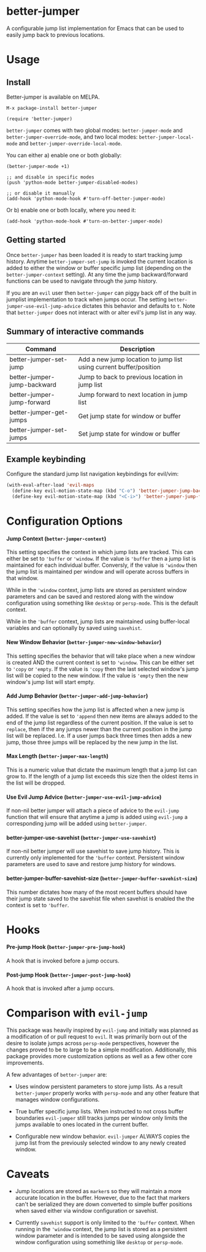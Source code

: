 # better-jumper

A configurable jump list implementation for Emacs that can be used to easily
jump back to previous locations.


# Usage

## Install

Better-jumper is available on MELPA.

`M-x package-install better-jumper`

```emacs-lisp
(require 'better-jumper)
```

`better-jumper` comes with two global modes: `better-jumper-mode` and
`better-jumper-override-mode`, and two local modes: `better-jumper-local-mode` and
`better-jumper-override-local-mode`.

You can either a) enable one or both globally:

```elisp
(better-jumper-mode +1)

;; and disable in specific modes
(push 'python-mode better-jumper-disabled-modes)

;; or disable it manually
(add-hook 'python-mode-hook #'turn-off-better-jumper-mode)
```

Or b) enable one or both locally, where you need it:

```elisp
(add-hook 'python-mode-hook #'turn-on-better-jumper-mode)
```

## Getting started

Once `better-jumper` has been loaded it is ready to start tracking jump history.
Anytime `better-jumper-set-jump` is invoked the current location is added to
either the window or buffer specific jump list (depending on the
`better-jumper-context` setting). At any time the jump backward/forward
functions can be used to navigate through the jump history.

If you are an `evil` user then `better-jumper` can piggy back off of the built
in jumplist implementation to track when jumps occur. The setting
`better-jumper-use-evil-jump-advice` dictates this behavior and defaults to `t`.
Note that `better-jumper` does not interact with or alter evil's jump list in
any way.

## Summary of interactive commands

| Command                     | Description                                                         |
|--------------------------   |---------------------------------------------------------------------|
| better-jumper-set-jump      | Add a new jump location to jump list using current buffer/position  |
| better-jumper-jump-backward | Jump to back to previous location in jump list                      |
| better-jumper-jump-forward  | Jump forward to next location in jump list                          |
| better-jumper-get-jumps     | Get jump state for window or buffer                                 |
| better-jumper-set-jumps     | Set jump state for window or buffer                                 |

## Example keybinding

Configure the standard jump list navigation keybindings for evil/vim:

```lisp
(with-eval-after-load 'evil-maps
  (define-key evil-motion-state-map (kbd "C-o") 'better-jumper-jump-backward)
  (define-key evil-motion-state-map (kbd "<C-i>") 'better-jumper-jump-forward))
```

# Configuration Options

#### Jump Context (`better-jumper-context`)

This setting specifies the context in which jump lists are tracked. This can
either be set to `'buffer` or `'window`. If the value is `'buffer` then a jump
list is maintained for each individual buffer. Conversly, if the value is
`'window` then the jump list is maintained per window and will operate across
buffers in that window.

While in the `'window` context, jump lists are stored as persistent window
parameters and can be saved and restored along with the window configuration
using something like `desktop` or `persp-mode`. This is the default context.

While in the `'buffer` context, jump lists are maintained using buffer-local
variables and can optionally by saved using `savehist`.

#### New Window Behavior (`better-jumper-new-window-behavior`)

This setting specifies the behavior that will take place when a new window is
created AND the current context is set to `'window`. This can be either set to
`'copy` or `'empty`. If the value is `'copy` then the last selected window's
jump list will be copied to the new window. If the value is `'empty` then the
new window's jump list will start empty.

#### Add Jump Behavior (`better-jumper-add-jump-behavior`)

This setting specifies how the jump list is affected when a new jump is added.
If the value is set to `'append` then new items are always added to the end
of the jump list regardless of the current position. If the value is set to
`replace`, then if the any jumps newer than the current position in the jump
list will be replaced. I.e. If a user jumps back three times then adds a new
jump, those three jumps will be replaced by the new jump in the list.

#### Max Length  (`better-jumper-max-length`)

This is a numeric value that dictate the maximum length that a jump list can
grow to. If the length of a jump list exceeds this size then the oldest items in
the list will be dropped.

#### Use Evil Jump Advice (`better-jumper-use-evil-jump-advice`)

If non-nil better jumper will attach a piece of advice to the `evil-jump`
function that will ensure that anytime a jump is added using `evil-jump` a
corresponding jump will be added using `better-jumper`.

#### better-jumper-use-savehist (`better-jumper-use-savehist`)

If non-nil better jumper will use savehist to save jump history. This is
currently only implemented for the `'buffer` context. Persistent window
parameters are used to save and restore jump history for windows.

#### better-jumper-buffer-savehist-size (`better-jumper-buffer-savehist-size`)

This number dictates how many of the most recent buffers should have their jump
state saved to the savehist file when savehist is enabled the the context is set
to `'buffer`.

# Hooks

#### Pre-jump Hook (`better-jumper-pre-jump-hook`)

A hook that is invoked before a jump occurs.

#### Post-jump Hook (`better-jumper-post-jump-hook`)

A hook that is invoked after a jump occurs.

# Comparison with `evil-jump`

This package was heavily inspired by `evil-jump` and initially was planned as a
modification of or pull request to `evil`. It was primarily born out of the
desire to isolate jumps across `persp-mode` perspectives, however the changes
proved to be to large to be a simple modification. Additionally, this package
provides more customization options as well as a few other core improvements.

A few advantages of `better-jumper` are:

* Uses window persistent parameters to store jump lists. As a result
  `better-jumper` properly works with `persp-mode` and any other feature that
  manages window configurations.

* True buffer specific jump lists. When instructed to not cross buffer
  boundaries `evil-jumper` still tracks jumps per window only limits the jumps
  available to ones located in the current buffer.
  
* Configurable new window behavior. `evil-jumper` ALWAYS copies the jump list
  from the previously selected window to any newly created window.

# Caveats

* Jump locations are stored as `marker`s so they will maintain a more accurate
  location in the buffer. However, due to the fact that markers can't be
  serialized they are down converted to simple buffer positions when saved
  either via window configuration or savehist.
  
* Currently `savehist` support is only limited to the `'buffer` context. When
  running in the `'window` context, the jump list is stored as a persistent
  window parameter and is intended to be saved using alongside the window
  configuration using somethinig like `desktop` or `persp-mode`.
